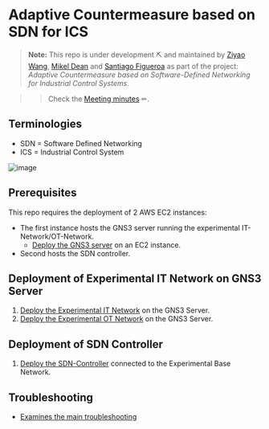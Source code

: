 # Adaptive Countermeasure based on SDN for ICS

> **Note:** This repo is under development ⛏ and maintained by [Ziyao Wang](ziyao.wang@se19.qmul.ac.uk), [Mikel Dean](mdeanoses@ceit.es) and [Santiago Figueroa](sfigueroa@ceit.es) as part of the project: *Adaptive Countermeasure based on Software-Defined Networking for Industrial Control Systems*.

>> Check the [Meeting minutes](./Meeting%20Minutes/) ✏.

## Terminologies

- SDN = Software Defined Networking
- ICS = Industrial Control System

![image](https://user-images.githubusercontent.com/69375071/210196870-f1af4548-1d5f-4c7f-9654-5174ff9f5f75.png)

## Prerequisites

This repo requires the deployment of 2 AWS EC2 instances:

- The first instance hosts the GNS3 server running the experimental IT-Network/OT-Network.
  - [Deploy the GNS3 server](./GNS3ServerDeployment/README.md) on an EC2 instance.
- Second hosts the SDN controller.

## Deployment of Experimental IT Network on GNS3 Server

1. [Deploy the Experimental IT Network](./GNS3Network/IT-Network/) on the GNS3 Server.
2. [Deploy the Experimental OT Network](/GNS3Network/IT-Network/README.md) on the GNS3 Server.

## Deployment of SDN Controller

1. [Deploy the SDN-Controller](./SDNDeployment/README.md) connected to the Experimental Base Network.

## Troubleshooting

- [Examines the main troubleshooting](./Troubleshootings/README.md)
